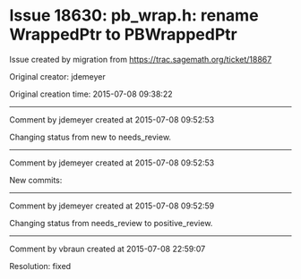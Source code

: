 # Issue 18630: pb_wrap.h: rename WrappedPtr to PBWrappedPtr

Issue created by migration from https://trac.sagemath.org/ticket/18867

Original creator: jdemeyer

Original creation time: 2015-07-08 09:38:22




---

Comment by jdemeyer created at 2015-07-08 09:52:53

Changing status from new to needs_review.


---

Comment by jdemeyer created at 2015-07-08 09:52:53

New commits:


---

Comment by jdemeyer created at 2015-07-08 09:52:59

Changing status from needs_review to positive_review.


---

Comment by vbraun created at 2015-07-08 22:59:07

Resolution: fixed
